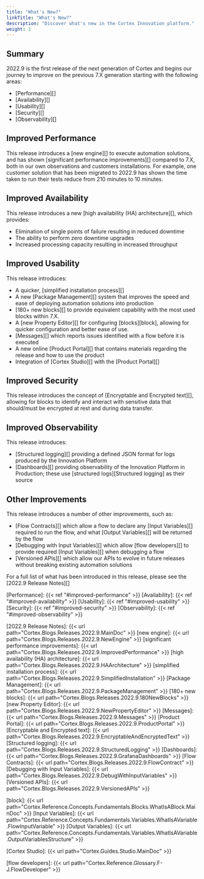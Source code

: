 ```yaml
---
title: "What's New?"
linkTitle: "What's New?"
description: "Discover what's new in the Cortex Innovation platform."
weight: 1
---
```


## Summary

2022.9 is the first release of the next generation of Cortex and begins our journey to improve on the previous 7.X generation starting with the following areas:

- [Performance][]
- [Availability][]
- [Usability][]
- [Security][]
- [Observability][]

## Improved Performance

This release introduces a [new engine][] to execute automation solutions, and has shown [significant performance improvements][] compared to 7.X, both in our own observations and customers installations. For example, one customer solution that has been migrated to 2022.9 has shown the time taken to run their tests reduce from 210 minutes to 10 minutes.

## Improved Availability

This release introduces a new [high availability (HA) architecture][], which provides:

- Elimination of single points of failure resulting in reduced downtime
- The ability to perform zero downtime upgrades
- Increased processing capacity resulting in increased throughput

## Improved Usability

This release introduces:

- A quicker, [simplified installation process][]
- A new [Package Management][] system that improves the speed and ease of deploying automation solutions into production
- [180+ new blocks][] to provide equivalent capability with the most used blocks within 7.X.
- A [new Property Editor][] for configuring [blocks][block], allowing for quicker configuration and better ease of use.
- [Messages][] which reports issues identified with a flow before it is executed
- A new online [Product Portal][] that contains materials regarding the release and how to use the product
- Integration of [Cortex Studio][] with the [Product Portal][]

## Improved Security

This release introduces the concept of [Encryptable and Encrypted text][], allowing for blocks to identify and interact with sensitive data that should/must be encrypted at rest and during data transfer.

## Improved Observability

This release introduces:

- [Structured logging][] providing a defined JSON format for logs produced by the Innovation Platform
- [Dashboards][] providing observability of the Innovation Platform in Production; these use [structured logs][Structured logging] as their source

## Other Improvements

This release introduces a number of other improvements, such as:

- [Flow Contracts][] which allow a flow to declare any [Input Variables][] required to run the flow, and what [Output Variables][] will be returned by the flow
- [Debugging with Input Variables][] which allow [flow developers][] to provide required [Input Variables][] when debugging a flow
- [Versioned APIs][] which allow our APIs to evolve in future releases without breaking existing automation solutions

For a full list of what has been introduced in this release, please see the [2022.9 Release Notes][]

[Performance]: {{< ref "#improved-performance" >}}
[Availability]: {{< ref "#improved-availability" >}}
[Usability]: {{< ref "#improved-usability" >}}
[Security]: {{< ref "#improved-security" >}}
[Observability]: {{< ref "#improved-observability" >}}

[2022.9 Release Notes]: {{< url path="Cortex.Blogs.Releases.2022.9.MainDoc" >}}
[new engine]: {{< url path="Cortex.Blogs.Releases.2022.9.NewEngine" >}}
[significant performance improvements]: {{< url path="Cortex.Blogs.Releases.2022.9.ImprovedPerformance" >}}
[high availability (HA) architecture]: {{< url path="Cortex.Blogs.Releases.2022.9.HAArchitecture" >}}
[simplified installation process]: {{< url path="Cortex.Blogs.Releases.2022.9.SimplifiedInstallation" >}}
[Package Management]: {{< url path="Cortex.Blogs.Releases.2022.9.PackageManagement" >}}
[180+ new blocks]: {{< url path="Cortex.Blogs.Releases.2022.9.180NewBlocks" >}}
[new Property Editor]: {{< url path="Cortex.Blogs.Releases.2022.9.NewPropertyEditor" >}}
[Messages]: {{< url path="Cortex.Blogs.Releases.2022.9.Messages" >}}
[Product Portal]: {{< url path="Cortex.Blogs.Releases.2022.9.ProductPortal" >}}
[Encryptable and Encrypted text]: {{< url path="Cortex.Blogs.Releases.2022.9.EncryptableAndEncryptedText" >}}
[Structured logging]: {{< url path="Cortex.Blogs.Releases.2022.9.StructuredLogging" >}}
[Dashboards]: {{< url path="Cortex.Blogs.Releases.2022.9.GrafanaDashboards" >}}
[Flow Contracts]: {{< url path="Cortex.Blogs.Releases.2022.9.FlowContract" >}}
[Debugging with Input Variables]: {{< url path="Cortex.Blogs.Releases.2022.9.DebugWithInputVariables" >}}
[Versioned APIs]: {{< url path="Cortex.Blogs.Releases.2022.9.VersionedAPIs" >}}

[block]: {{< url path="Cortex.Reference.Concepts.Fundamentals.Blocks.WhatIsABlock.MainDoc" >}}
[Input Variables]: {{< url path="Cortex.Reference.Concepts.Fundamentals.Variables.WhatIsAVariable.FlowInputVariable" >}}
[Output Variables]: {{< url path="Cortex.Reference.Concepts.Fundamentals.Variables.WhatIsAVariable.OutputVariablesStructure" >}}

[Cortex Studio]: {{< url path="Cortex.Guides.Studio.MainDoc" >}}

[flow developers]: {{< url path="Cortex.Reference.Glossary.F-J.FlowDeveloper" >}}
